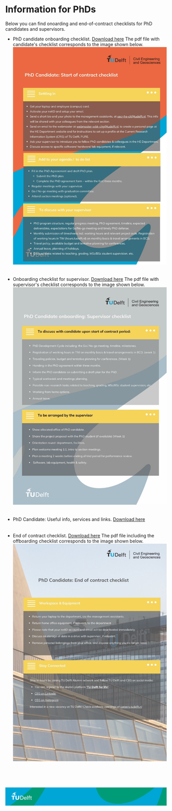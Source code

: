# Information for PhDs 

Below you can find onoarding and end-of-contract checklists for PhD candidates and supervisors.

- PhD candidate onboarding checklist. [Download here](./Appendices/candidate_checklist.pdf)
  The pdf file with candidate's checklist corresponds to the image shown below.
  ![](./Appendices/candidate_checklist.jpg)
  <br>
  <br>
  <br>
- Onboarding checklist for supervisor. [Download here](./Appendices/supervisor_checklist.pdf) <!-- Note: this file is also referenced in the hiring of PhD/Postdocs, step 4.2 -->
  The pdf file with supervisor's checklist corresponds to the image shown below.
  ![](./Appendices/supervisor_checklist.jpg)
  <br>
  <br>
  <br>
- PhD Candidate: Useful info, services and links. [Download here](./Appendices/phd_useful_info.pdf)
  <br>
  <br>
  <br>
- End of contract checklist. [Download here](./Appendices/offboarding_checklist.pdf)
  The pdf file including the offboarding checklist corresponds to the image shown below.
  ![](./Appendices/offboarding_checklist.jpg)
 <br>
 <br> 
 <br>


![footer](../../figures/footer-tudelft.jpg)

